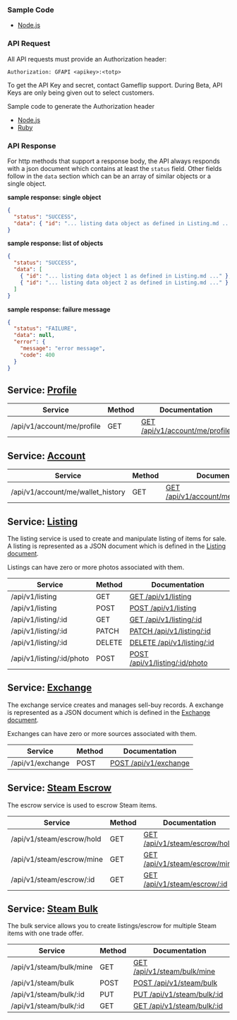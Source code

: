 ### Sample Code
* [Node.js](https://github.com/gameflip/gfapi)

### API Request

All API requests must provide an Authorization header:

    Authorization: GFAPI <apikey>:<totp>

To get the API Key and secret, contact Gameflip support.
During Beta, API Keys are only being given out to select customers.

Sample code to generate the Authorization header
* [Node.js](https://gameflip.github.io/gfapi/samples/authorization.html)
* [Ruby](https://gameflip.github.io/gfapi/samples/authorization_ruby.html)

### API Response

For http methods that support a response body, the API always responds with a json document which contains
at least the `status` field. Other fields follow in the `data` section which can be an array of similar objects
or a single object.


**sample response: single object**

```json
{
  "status": "SUCCESS",
  "data": { "id": "... listing data object as defined in Listing.md ..." }
}
```

**sample response: list of objects**

```json
{
  "status": "SUCCESS",
  "data": [
    { "id": "... listing data object 1 as defined in Listing.md ..." },
    { "id": "... listing data object 2 as defined in Listing.md ..." }
  ]
}
```

**sample response: failure message**

```json
{
  "status": "FAILURE",
  "data": null,
  "error": {
    "message": "error message",
    "code": 400
  }
}
```

## Service: [Profile](Profile.md)

Service                           | Method | Documentation
----------------------------------|--------|--------------
/api/v1/account/me/profile        | GET    | [GET /api/v1/account/me/profile](Profile.md#get-apiv1accountmeprofile)

## Service: [Account](Account.md)

Service                           | Method | Documentation
----------------------------------|--------|--------------
/api/v1/account/me/wallet_history | GET    | [GET /api/v1/account/me/wallet_history](Account.md#get-apiv1accountmewallet_history)

## Service: [Listing](Listing.md)

The listing service is used to create and manipulate listing of items for sale. A listing is represented
as a JSON document which is defined in the [Listing document](Listing.md#listing-document).

Listings can have zero or more photos associated with them.

Service                     | Method | Documentation
----------------------------|--------|--------------
/api/v1/listing             | GET    | [GET /api/v1/listing](Listing.md#get-apiv1listing)
/api/v1/listing             | POST   | [POST /api/v1/listing](Listing.md#post-apiv1listing)
/api/v1/listing/:id         | GET    | [GET /api/v1/listing/:id](Listing.md#get-apiv1listingid)
/api/v1/listing/:id         | PATCH  | [PATCH /api/v1/listing/:id](Listing.md#patch-apiv1listingid)
/api/v1/listing/:id         | DELETE | [DELETE /api/v1/listing/:id](Listing.md#delete-apiv1listingid)
/api/v1/listing/:id/photo   | POST   | [POST /api/v1/listing/:id/photo](Listing.md#post-apiv1listingidphoto)

## Service: [Exchange](Exchange.md)

The exchange service creates and manages sell-buy records.
A exchange is represented as a JSON document which is defined in the [Exchange document](Exchange.md#exchange-document).

Exchanges can have zero or more sources associated with them.

Service                        | Method | Documentation
-------------------------------|--------|--------------------------------
/api/v1/exchange               | POST   | [POST /api/v1/exchange](Exchange.md#post-apiv1exchange)

## Service: [Steam Escrow](SteamEscrow.md)

The escrow service is used to escrow Steam items.

Service                   | Method | Documentation
--------------------------|--------|--------------
/api/v1/steam/escrow/hold | GET    | [GET /api/v1/steam/escrow/hold](SteamEscrow.md#get-apiv1steamescrowhold)
/api/v1/steam/escrow/mine | GET    | [GET /api/v1/steam/escrow/mine](SteamEscrow.md#get-apiv1steamescrowmine)
/api/v1/steam/escrow/:id  | GET    | [GET /api/v1/steam/escrow/:id](SteamEscrow.md#get-apiv1steamescrowid)

## Service: [Steam Bulk](SteamBulk.md)

The bulk service allows you to create listings/escrow for multiple Steam items with one trade offer.

Service                 | Method | Documentation
------------------------|--------|--------------
/api/v1/steam/bulk/mine | GET    | [GET /api/v1/steam/bulk/mine](SteamBulk.md#get-apiv1steambulkmine)
/api/v1/steam/bulk      | POST   | [POST /api/v1/steam/bulk](SteamBulk.md#post-apiv1steambulk)
/api/v1/steam/bulk/:id  | PUT    | [PUT /api/v1/steam/bulk/:id](SteamBulk.md#put-apiv1steambulkid)
/api/v1/steam/bulk/:id  | GET    | [GET /api/v1/steam/bulk/:id](SteamBulk.md#get-apiv1steambulkid)

